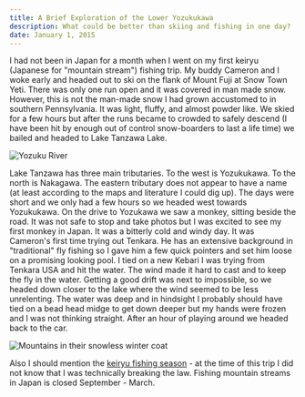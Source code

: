 ```yaml
---
title: A Brief Exploration of the Lower Yozukukawa
description: What could be better than skiing and fishing in one day?
date: January 1, 2015
---
```

<div class="text-lg m-2">
<p class="mb-2">I had not been in Japan for a month when I went on my first keiryu (Japanese for "mountain stream") fishing trip. My buddy Cameron and I woke early and headed out to ski on the flank of Mount Fuji at Snow Town Yeti. There was only one run open and it was covered in man made snow. However, this is not the man-made snow I had grown accustomed to in southern Pennsylvania. It was light, fluffy, and almost powder like. We skied for a few hours but after the runs became to crowded to safely descend (I have been hit by enough out of control snow-boarders to last a life time) we bailed and headed to Lake Tanzawa Lake.</p>

<img class="w-8/12 rounded-lg shadow-lg mx-auto" src="https://fallfish-tenkara-images.s3-us-west-1.amazonaws.com/FfT+-+Yozukugawa+Brief/Fishing_Yozuku-River_Tenkara_Mountains_Tanazawa.jpg" alt="Yozuku River" />

<p class="mb-2 mt-2">Lake Tanzawa has three main tributaries. To the west is Yozukukawa. To the north is Nakagawa. The eastern tributary does not appear to have a name (at least according to the maps and literature I could dig up). The days were short and we only had a few hours so we headed west towards Yozukukawa. On the drive to Yozukawa we saw a monkey, sitting beside the road. It was not safe to stop and take photos but I was excited to see my first monkey in Japan. It was a bitterly cold and windy day. It was Cameron's first time trying out Tenkara. He has an extensive background in "traditional" fly fishing so I gave him a few quick pointers and set him loose on a promising looking pool. I tied on a new Kebari I was trying from Tenkara USA and hit the water. The wind made it hard to cast and to keep the fly in the water. Getting a good drift was next to impossible, so we headed down closer to the lake where the wind seemed to be less unrelenting. The water was deep and in hindsight I probably should have tied on a bead head midge to get down deeper but my hands were frozen and I was not thinking straight. After an hour of playing around we headed back to the car.</p>

<img class="w-8/12 rounded-lg shadow-md mx-auto" src="https://fallfish-tenkara-images.s3-us-west-1.amazonaws.com/FfT+-+Yozukugawa+Brief/Lake-Tanazawa_Yozukugawa_Tenkara_Fall-Colors.jpg" alt="Mountains in their snowless winter coat" />

<p class="mt-2"> Also I should mention the <a href="https://www.fallfishtenkara.com/keiryu-fishing-season" target="_blank">keiryu fishing season</a> - at the time of this trip I did not know that I was technically breaking the law. Fishing mountain streams in Japan is closed September - March. </p>
</div>